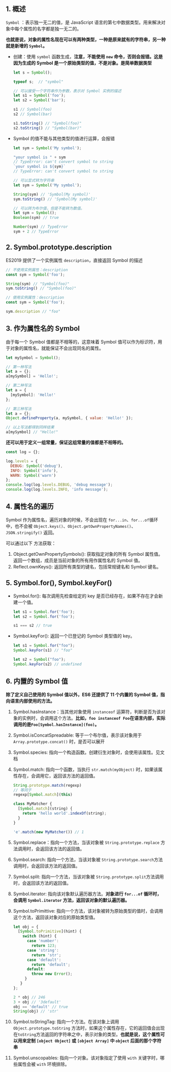 ## 1. 概述

`Symbol` ：表示独一无二的值，是 JavaScript 语言的第七中数据类型。用来解决对象中每个属性的名字都是独一无二的。

**也就是说，对象的属性名现在可以有两种类型，一种是原来就有的字符串，另一种就是新增的 `Symbol`。**

* 创建：使用 `symbol` 函数生成，**注意，不能使用 `new` 命令，否则会报错。这是因为生成的 Symbol 是一个原始类型的值，不是对象。是简单数据类型**

  ```javascript
  let s = Symbol();

  typeof s;  // "symbol"

  // 可以接受一个字符串作为参数，表示对 Symbol 实例的描述
  let s1 = Symbol('foo');
  let s2 = Symbol('bar');

  s1 // Symbol(foo)
  s2 // Symbol(bar)

  s1.toString() // "Symbol(foo)"
  s2.toString() // "Symbol(bar)"
  ```

* Symbol 的值不能与其他类型的值进行运算，会报错

  ```javascript
  let sym = Symbol('My symbol');

  "your symbol is " + sym
  // TypeError: can't convert symbol to string
  `your symbol is ${sym}`
  // TypeError: can't convert symbol to string

  // 可以显式转为字符串
  let sym = Symbol('My symbol');

  String(sym) // 'Symbol(My symbol)'
  sym.toString() // 'Symbol(My symbol)'

  // 可以转为布尔值，但是不能转为数值。
  let sym = Symbol();
  Boolean(sym) // true

  Number(sym) // TypeError
  sym + 2 // TypeError
  ```

## 2. Symbol.prototype.description

ES2019 提供了一个实例属性 `description`，直接返回 Symbol 的描述

```javascript
// 不使用实例属性：description
const sym = Symbol('foo');

String(sym) // "Symbol(foo)"
sym.toString() // "Symbol(foo)"

// 使用实例属性：description
const sym = Symbol('foo');

sym.description // "foo"
```

## 3. 作为属性名的 Symbol

由于每一个 Symbol 值都是不相等的，这意味着 Symbol 值可以作为标识符，用于对象的属性名，就能保证不会出现同名的属性。

```javascript
let mySymbol = Symbol();

// 第一种写法
let a = {};
a[mySymbol] = 'Hello!';

// 第二种写法
let a = {
  [mySymbol]: 'Hello!'
};

// 第三种写法
let a = {};
Object.defineProperty(a, mySymbol, { value: 'Hello!' });

// 以上写法都得到同样结果
a[mySymbol] // "Hello!"
```

**还可以用于定义一组常量，保证这组常量的值都是不相等的。**

```javascript
const log = {};

log.levels = {
  DEBUG: Symbol('debug'),
  INFO: Symbol('info'),
  WARN: Symbol('warn')
};
console.log(log.levels.DEBUG, 'debug message');
console.log(log.levels.INFO, 'info message');
```

## 4. 属性名的遍历

Symbol 作为属性名，遍历对象的时候，不会出现在 `for...in`、`for...of`循环中，也不会被 `Object.keys()`、`Object.getOwnPropertyNames()`、`JSON.stringify()` 返回。

可以通过以下 方法获取：

1. Object.getOwnPropertySymbols(): 获取指定对象的所有 Symbol 属性值。返回一个数组，成员是当前对象的所有用作属性名的 Symbol 值。
2. Reflect.ownKeys(): 返回所有类型的键名，包括常规键名和 Symbol 键名。

## 5. Symbol.for(), Symbol.keyFor()

* Symbol.for(): 每次调用先检查给定的 key 是否已经存在，如果不存在才会新建一个值。

  ```javascript
  let s1 = Symbol.for('foo');
  let s2 = Symbol.for('foo');

  s1 === s2 // true
  ```

* Symbol.keyFor(): 返回一个已登记的 Symbol 类型值的 key。

  ```javascript
  let s1 = Symbol.for("foo");
  Symbol.keyFor(s1) // "foo"

  let s2 = Symbol("foo");
  Symbol.keyFor(s2) // undefined
  ```

## 6. 内置的 Symbol 值

**除了定义自己使用的 Symbol 值以外，ES6 还提供了 11 个内置的 Symbol 值，指向语言内部使用的方法。**

1. Symbol.hasInstance：当其他对象使用 `instanceof` 运算符，判断是否为该对象的实例时，会调用这个方法。**比如，`foo instanceof Foo`在语言内部，实际调用的是`Foo[Symbol.hasInstance](foo)`。**

2. Symbol.isConcatSpreadable: 等于一个布尔值，表示该对象用于 `Array.prototype.concat()` 时，是否可以展开

3. Symbol.species: 指向一个构造函数。创建衍生对象时，会使用该属性。见文档

4. Symbol.match: 指向一个函数，当执行 `str.match(myObject)` 时，如果该属性存在，会调用它，返回该方法的返回值。

   ```javascript
   String.prototype.match(regexp)
   // 等同于
   regexp[Symbol.match](this)

   class MyMatcher {
     [Symbol.match](string) {
       return 'hello world'.indexOf(string);
     }
   }

   'e'.match(new MyMatcher()) // 1
   ```

5. Symbol.replace：指向一个方法，当该对象被 `String.prototype.replace` 方法调用时，会返回该方法的返回值。

6. Symbol.search: 指向一个方法，当该对象被 `String.prototype.search`方法调用时，会返回该方法的返回值。

7. Symbol.split: 指向一个方法，当该对象被 `String.prototype.split`方法调用时，会返回该方法的返回值。

8. Symbol.iterator: 指向该对象默认遍历器方法。**对象进行 `for...of` 循环时，会调用 `Symbol.iterator` 方法，返回该对象的默认遍历器。**

9. Symbol.toPrimittive: 指向一个方法，该对象被转为原始类型的值时，会调用这个方法，返回该对象对应的原始类型值。

   ```javascript
   let obj = {
     [Symbol.toPrimitive](hint) {
       switch (hint) {
         case 'number':
           return 123;
         case 'string':
           return 'str';
         case 'default':
           return 'default';
         default:
           throw new Error();
        }
      }
   };

   2 * obj // 246
   3 + obj // '3default'
   obj == 'default' // true
   String(obj) // 'str'
   ```

10. Symbol.toStringTag: 指向一个方法。在该对象上调用 `Object.prototype.toString` 方法时，如果这个属性存在，它的返回值会出现在`toString`方法返回的字符串之中，表示对象的类型。**也就是说，这个属性可以用来定制 `[object Object]` 或 `[object Array]` 中 `object` 后面的那个字符串**

11. Symbol.unscopables: 指向一个对象。该对象指定了使用 `with` 关键字时，哪些属性会被 `with` 环境排除。











